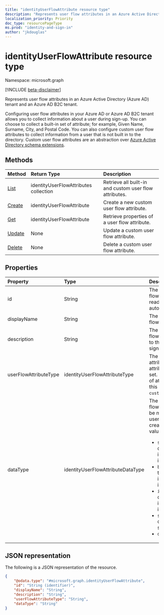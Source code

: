 ```yaml
---
title: "identityUserFlowAttribute resource type"
description: "Represents user flow attributes in an Azure Active Directory tenant and an Azure AD B2C tenant."
localization_priority: Priority
doc_type: resourcePageType
ms.prod: "identity-and-sign-in"
author: "jkdouglas"
---
```


# identityUserFlowAttribute resource type

Namespace: microsoft.graph

[!INCLUDE [beta-disclaimer](../../includes/beta-disclaimer.md)]

Represents user flow attributes in an Azure Active Directory (Azure AD) tenant and an Azure AD B2C tenant.

Configuring user flow attributes in your Azure AD or Azure AD B2C tenant allows you to collect information about a user during sign-up. You can choose to collect a built-in set of attribute; for example, Given Name, Surname, City, and Postal Code. You can also configure custom user flow attributes to collect information from a user that is not built in to the directory. Custom user flow attributes are an abstraction over [Azure Active Directory schema extensions](/azure/active-directory/develop/active-directory-schema-extensions).

## Methods

| Method       | Return Type  |Description|
|:---------------|:--------|:----------|
|[List](../api/identityuserflowattribute-list.md)|identityUserFlowAttributes collection|Retrieve all built-in and custom user flow attributes.|
|[Create](../api/identityuserflowattribute-post.md)|identityUserFlowAttribute|Create a new custom user flow attribute.|
|[Get](../api/identityuserflowattribute-get.md) |identityUserFlowAttribute|Retrieve properties of a user flow attribute.|
|[Update](../api/identityuserflowattribute-update.md)|None|Update a custom user flow attribute.|
|[Delete](../api/identityuserflowattribute-delete.md)|None|Delete a custom user flow attribute.|

## Properties

|Property|Type|Description|
|:---------------|:--------|:----------|
|id|String|The identifier of the user flow attribute. This is a read-only attribute that is automatically created.|
|displayName|String|The display name of the user flow attribute.|
|description|String|The description of the user flow attribute that's shown to the user at the time of sign-up.|
|userFlowAttributeType|identityUserFlowAttributeType|The type of the user flow attribute. This is a read-only attribute that is automatically set. Depending on the type of attribute, the values for this property will be `builtIn`, `custom`, or `required`.|
|dataType|identityUserFlowAttributeDataType|The data type of the user flow attribute. This cannot be modified after the custom user flow attribute is created. The supported values for **dataType** are:<br/><ul><li>`string` - denotes that the dataType for the identityUserFlowAttribute is a string. </li><li>`boolean` - denotes that the dataType for the identityUserFlowAttribute is a Boolean.</li><li>`int64` - denotes that the dataType for the identityUserFlowAttribute is an integer.</li><li>`stringCollection` - denotes a collection of string</li><li>`dateTime`</li></ul>|

## JSON representation

The following is a JSON representation of the resource.

<!-- {
  "blockType": "resource",
  "@odata.type": "microsoft.graph.identityUserFlowAttribute"
} -->

```json
{
    "@odata.type": "#microsoft.graph.identityUserFlowAttribute",
    "id": "String (identifier)",
    "displayName": "String",
    "description": "String",
    "userFlowAttributeType": "String",
    "dataType": "String"
}
```
